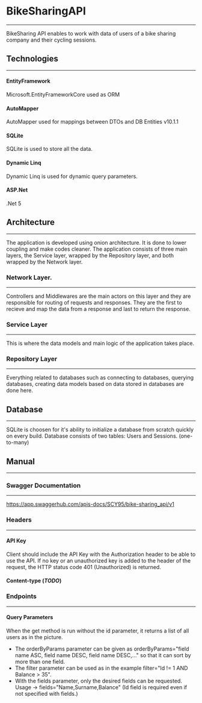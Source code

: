 # BikeSharingAPI
 ---
BikeSharing API enables to work with data of users of a bike sharing company and their cycling sessions.
## Technologies
---
#### EntityFramework
Microsoft.EntityFrameworkCore used as ORM
#### AutoMapper
AutoMapper used for mappings between DTOs and DB Entities v10.1.1
#### SQLite
SQLite is used to store all the data.
#### Dynamic Linq
Dynamic Linq is used for dynamic query parameters.
#### ASP.​Net
.Net 5
## Architecture
---
The application is developed using onion architecture. It is done to lower coupling and make codes cleaner. The application consists of three main layers, the Service layer, wrapped by the Repository layer, and both wrapped by the Network layer. 
### Network Layer.
---
Controllers and Middlewares are the main actors on this layer and they are responsible for routing of requests and responses. They are the first to recieve and map the data from a response and last to return the response.
### Service Layer
---
This is where the data models and main logic of the application takes place. 
### Repository Layer
---
Everything related to databases such as connecting to databases, querying databases, creating data models based on data stored in databases are done here.
## Database
---
SQLite is choosen for it's ability to initialize a database from scratch quickly on every build. Database consists of two tables: Users and Sessions. (one-to-many)
## Manual
---
### Swagger Documentation
---
https://app.swaggerhub.com/apis-docs/SCY95/bike-sharing_api/v1
### Headers
---
#### API Key 
Client should include the API Key with the Authorization header to be able to use the API. If no key or an unauthorized key is added to the header of the request, the HTTP status code 401 (Unauthorized) is returned.
#### Content-type (_TODO_)
### Endpoints
---
#### Query Parameters
When the get method is run without the id parameter, it returns a list of all users as in the picture.
- The orderByParams parameter can be given as orderByParams="field name ASC, field name DESC, field name DESC,..." so that it can sort by more than one field.
- The filter parameter can be used as in the example filter="Id != 1 AND Balance > 35".
- With the fields parameter, only the desired fields can be requested. Usage -> fields="Name,Surname,Balance" (Id field is required even if not specified with fields.)
